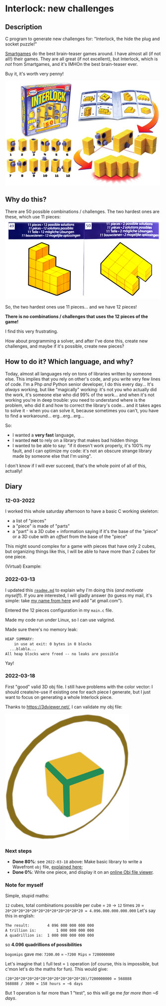 # Interlock: new challenges

## Description
C program to generate new challenges for:
"Interlock, the hide the plug and socket puzzle!"

[Smartgames](https://www.smartgames.eu/) do the best brain-teaser games around. 
I have almost all (if not all!) their games.
They are all great (if not excellent), but Interlock, which
is *not* from Smartgames, and it's IMHOn the best brain-teaser ever. 

Buy it, it's worth very penny!

![Interlock, the hide the plug and socket puzzle!](img/interlock-game.png)


## Why do this?
There are 50 possible combinations / challenges.
The two hardest ones are these, which use 11 pieces:
![Interlock, the hide the plug and socket puzzle!](img/manual-solution-49-and-50.png)

So, the two hardest ones use 11 pieces... and we have 12 pieces!

**There is no combinations / challenges that uses the 12 pieces of the game!**

I find this very frustrating.

How about programming a solver, and after I've done this, create new challenges, and
maybe if it's possible, create new pieces?

## How to do it? Which language, and why?

Today, almost all languages rely on tons of libraries written by someone else.
This implies that you rely on other's code, and you write very few lines of code.
I'm a Php *and* Python senior developer, I do this every day... 
It's *always* working, but like "magically" working: it's not you who actually
did the work, it's someone else who did 99% of the work... and when it's not
working you're in deep trouble: you need to understand where is the problem,
who did it and how to correct the library's code... and it takes ages to solve it -
when you can solve it, because sometimes you can't, you have to find a workaround...
erg...erg...erg...

So: 

- I wanted a **very fast** language,
- I wanted **not** to rely on a library that makes bad hidden things
- I wanted to be able to say: "if it doesn't work properly, it's 100% my fault, 
and I can optimize my code: it's not an obscure strange library made by someone else 
that I'm using". 

I don't know if I will ever succeed, that's the whole point of all of this, actually!

## Diary

### 12-03-2022
I worked this whole saturday afternoon to have a basic C working skeleton:
- a list of "pieces"
- a "piece" is made of "parts"
- a "part" is a 3D cube + information saying if it's the base of the "piece"
or a 3D cube with an *offset* from the base of the "piece"

This might sound complex for a game with pieces that have only 2 cubes,
but organizing things like this, I will be able to have more than 2 cubes for one
piece.

(Virtual) Example:

### 2022-03-13
I updated this [`readme.md`](./readme.md) to explain why I'm doing this (*and motivate
myself!*). If you are interested, I will gladly answer (to guess my mail, it's
simple: take [my name from here](https://github.com/olivierpons/) and add
"at gmail.com").

Entered the 12 pieces configuration in my `main.c` file.

Made my code run under Linux, so I can use valgrind.

Made sure there's no memory leak:

```
HEAP SUMMARY:
    in use at exit: 0 bytes in 0 blocks
  ...blabla...
All heap blocks were freed -- no leaks are possible
```
Yay!

### 2022-03-18
First "good" valid 3D obj file.
I still have problems with the color vector: I should 
create/re-use if existing one for each piece I generate,
but I just want to focus on generating a whole Interlock
piece.


Thanks to https://3dviewer.net/, I can validate my obj file:

![Capture of first valid Obj file](img/2022-03-18/obj.file.snapshot.png)

### Next steps
- **Done 80%**: see `2022-03-18` above:
  Make basic library to write a Wavefront `obj` file,
  [explained here](https://en.wikipedia.org/wiki/Wavefront_.obj_file);
- **Done 0%**: Write one piece, and display it on an
  [online Obj file viewer](https://www.google.com/search?q=online+obj+viewer).

### Note for myself

Simple, stupid maths:

`12` cubes, total combinations possible per cube = `20` -> `12` times `20`
= `20*20*20*20*20*20*20*20*20*20*20*20 = 4.096.000.000.000.000`
Let's say this in english:
```
The result:        4 096 000 000 000 000
A trillion is:         1 000 000 000 000
A quadrillion is:  1 000 000 000 000 000
```
so **4.096 quadrillions of possibilities**

`bogomips` gave me: `7200.00` =  `~7200 Mips` = `7200000000`

Let's imagine that `1` full test = `1` operation (of course, this
is impossible, but c'mon let's do the maths for fun).
This would give:

```
(20*20*20*20*20*20*20*20*20*20*20*20)/7200000000 = 568888
568888 / 3600 = 158 hours = ~6 days
```

But 1 operation is far more than 1 "test", so this will ge me
*far more than ~6 days*.
